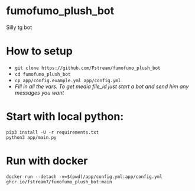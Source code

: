 # fumofumo_plush_bot
Silly tg bot 

# How to setup

- `git clone https://github.com/Fstream/fumofumo_plush_bot`
- `cd fumofumo_plush_bot`
- `cp app/config.example.yml app/config.yml`
- *Fill in all the vars. To get media file_id just start a bot and send him any messages you want*

# Start with local python:
```
pip3 install -U -r requirements.txt
python3 app/main.py
```

# Run with docker
```
docker run --detach -v=$(pwd)/app/config.yml:app/config.yml ghcr.io/fstream7/fumofumo_plush_bot:main
```